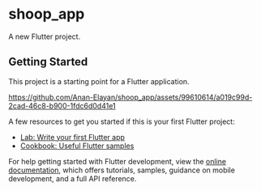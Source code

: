 # shoop_app

A new Flutter project.

## Getting Started

This project is a starting point for a Flutter application.


https://github.com/Anan-Elayan/shoop_app/assets/99610614/a019c99d-2cad-46c8-b900-1fdc6d0d41e1


A few resources to get you started if this is your first Flutter project:

- [Lab: Write your first Flutter app](https://docs.flutter.dev/get-started/codelab)
- [Cookbook: Useful Flutter samples](https://docs.flutter.dev/cookbook)

For help getting started with Flutter development, view the
[online documentation](https://docs.flutter.dev/), which offers tutorials,
samples, guidance on mobile development, and a full API reference.
